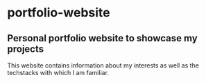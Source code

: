 # portfolio-website
## Personal portfolio website to showcase my projects ##

This website contains information about my interests as well as the techstacks
with which I am familiar. 
